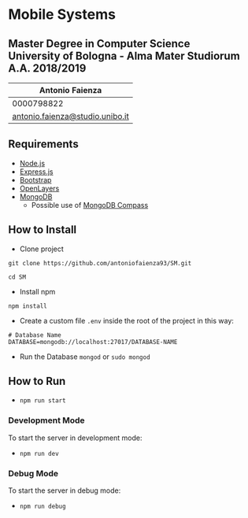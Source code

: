 # Mobile Systems 
## Master Degree in Computer Science <br> University of Bologna - Alma Mater Studiorum <br> A.A. 2018/2019
Antonio Faienza | 
------------ | 
0000798822 | 
antonio.faienza@studio.unibo.it | 

## Requirements
* [Node.js](https://nodejs.org/en/)
* [Express.js](http://expressjs.com/)
* [Bootstrap](https://getbootstrap.com/)
* [OpenLayers](https://openlayers.org/download/)
* [MongoDB](https://www.mongodb.com/download-center/community)
    * Possible use of [MongoDB Compass](https://www.mongodb.com/download-center/compass)


## How to Install
* Clone project 

`git clone https://github.com/antoniofaienza93/SM.git`

`cd SM`

* Install npm 

`npm install`

* Create a custom file `.env` inside the root of the 
project in this way: 
```
# Database Name
DATABASE=mongodb://localhost:27017/DATABASE-NAME
```
* Run the Database
`mongod` or `sudo mongod`

## How to Run

* `npm run start`

### Development Mode
To start the server in development mode: 
* `npm run dev`

### Debug Mode
To start the server in debug mode: 
* `npm run debug`





